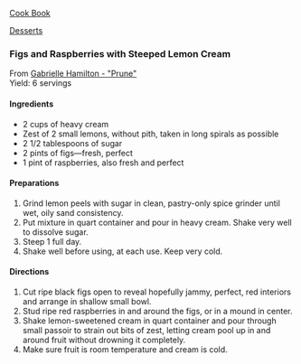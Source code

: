 [Cook Book](https://github.com/vmsmith/CookBook/blob/master/README.md)

[Desserts](https://github.com/vmsmith/CookBook/blob/master/desserts.md)

### Figs and Raspberries with Steeped Lemon Cream  

From [Gabrielle Hamilton - "Prune"](https://www.wnyc.org/story/recipe-gabrielle-hamiltons-figs-and-raspberries-steeped-lemon-cream/)  
Yield: 6 servings

#### Ingredients  

* 2 cups of heavy cream
* Zest of 2 small lemons, without pith, taken in long spirals as possible
* 2 1/2 tablespoons of sugar
* 2 pints of figs—fresh, perfect
* 1 pint of raspberries, also fresh and perfect

#### Preparations  

1. Grind lemon peels with sugar in clean, pastry-only spice grinder until wet, oily sand consistency.
2. Put mixture in quart container and pour in heavy cream. Shake very well to dissolve sugar.
3. Steep 1 full day.  
4. Shake well before using, at each use. Keep very cold.

#### Directions  

1. Cut ripe black figs open to reveal hopefully jammy, perfect, red interiors and arrange in shallow small bowl.  
2. Stud ripe red raspberries in and around the figs, or in a mound in center.  
3. Shake lemon-sweetened cream in quart container and pour through small passoir to strain out bits of zest, letting cream pool up in and around fruit without drowning it completely.
4. Make sure fruit is room temperature and cream is cold.

 
